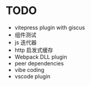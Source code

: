# TODO

- vitepress plugin with giscus
- 组件测试
- js 迭代器
- http 启发式缓存
- Webpack DLL plugin
- peer dependencies
- vibe coding
- vscode plugin